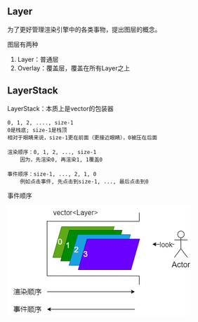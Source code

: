 
## Layer
为了更好管理渲染引擎中的各类事物，提出图层的概念。

图层有两种

1. Layer：普通层
2. Overlay：覆盖层，覆盖在所有Layer之上

## LayerStack

LayerStack：本质上是vector<Layer>的包装器

```
0, 1, 2, ...., size-1
0是栈底; size-1是栈顶
相对于眼睛来说，size-1更在前面（更接近眼睛），0被压在后面

渲染顺序：0, 1, 2, ..., size-1
    因为，先渲染0, 再渲染1, 1覆盖0

事件顺序：size-1, ..., 2, 1, 0
    例如点击事件, 先点击到size-1, ..., 最后点击到0
```

事件顺序

![](013Layers.drawio.png)